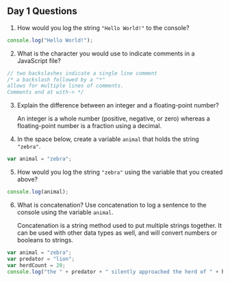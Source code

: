 ## Day 1 Questions

1. How would you log the string `"Hello World!"` to the console?
```JavaScript
console.log("Hello World!");
```

2. What is the character you would use to indicate comments in a JavaScript file?
```JavaScript
// two backslashes indicate a single line comment
/* a backslash followed by a "*"
allows for multiple lines of comments.
Comments end at with-> */
```

3. Explain the difference between an integer and a floating-point number?

     An integer is a whole number (positive, negative, or zero) whereas a floating-point number is a fraction using a decimal.

4. In the space below, create a variable `animal` that holds the string `"zebra"`.
```JavaScript
var animal = "zebra";
```

5. How would you log the string `"zebra"` using the variable that you created above?
```JavaScript
console.log(animal);
```

6. What is concatenation? Use concatenation to log a sentence to the console using the variable `animal`.

     Concatenation is a string method used to put multiple strings together. It can be used with other data types as well, and will convert numbers or booleans to strings.
```JavaScript
var animal = "zebra";
var predator = "lion";
var herdCount = 20;
console.log("the " + predator + " silently approached the herd of " + herdCount + " " + animal + "s.");
```
